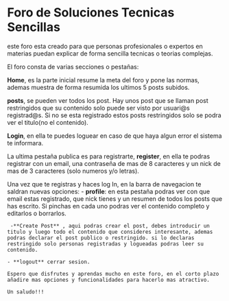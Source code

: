 # Foro de Soluciones Tecnicas Sencillas

este foro esta creado para que personas profesionales o expertos en materias puedan explicar de forma sencilla tecnicas o teorias complejas.

El foro consta de varias secciones o pestañas:

**Home**, es la parte inicial resume la meta del foro y pone las normas, ademas muestra de forma resumida los ultimos 5 posts subidos.

**posts**, se pueden ver todos los post. Hay unos post que se llaman post restringidos que su contenido solo puede ser visto por usuari@s registrad@s. Si no se esta registrado estos posts restringidos solo se podra ver el titulo(no el contenido).

**Login**, en ella te puedes loguear en caso de que haya algun error el sistema te informara.

La ultima pestaña publica es para registrarte, **register**, en ella te podras registrar con un email, una contraseña de mas de 8 caracteres y un nick de mas de 3 caracteres (solo numeros y/o letras).

Una vez que te registras y haces log In, en la barra de navegacion te saldran nuevas opciones:
    - **profile**: en esta pestaña podras ver con que email estas registrado, que nick tienes y un resumen de todos los posts que has escrito. Si pinchas en cada uno podras ver el contenido completo y editarlos o borrarlos.

     -**Create Post** , aqui podras crear el post, debes introducir un titulo y luego todo el contenido que consideres interesante, ademas podras declarar el post publico o restringido. si lo declaras restringido solo personas registradas y logueadas podras leer su contenido.

    - **logout** cerrar sesion.

    Espero que disfrutes y aprendas mucho en este foro, en el corto plazo añadire mas opciones y funcionalidades para hacerlo mas atractivo.

    Un saludo!!!
    

